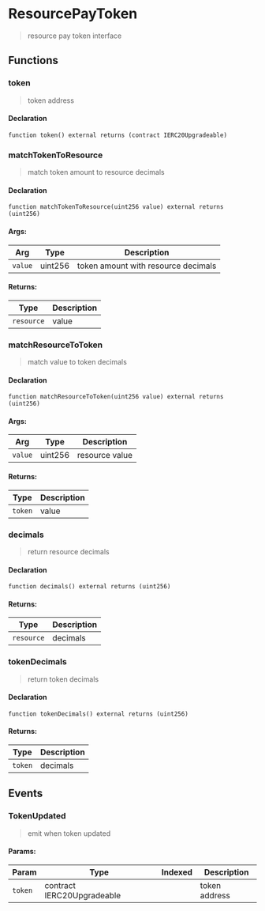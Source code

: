 # ResourcePayToken



> resource pay token interface


## Functions
### token

> token address

#### Declaration
```
function token() external returns (contract IERC20Upgradeable)
```



### matchTokenToResource

> match token amount to resource decimals


#### Declaration
```
function matchTokenToResource(uint256 value) external returns (uint256)
```

#### Args:
| Arg | Type | Description |
| --- | --- | --- |
|`value` | uint256 | token amount with resource decimals

#### Returns:
| Type | Description |
| --- | --- |
|`resource` | value
### matchResourceToToken

> match value to token decimals


#### Declaration
```
function matchResourceToToken(uint256 value) external returns (uint256)
```

#### Args:
| Arg | Type | Description |
| --- | --- | --- |
|`value` | uint256 | resource value

#### Returns:
| Type | Description |
| --- | --- |
|`token` | value
### decimals

> return resource decimals


#### Declaration
```
function decimals() external returns (uint256)
```


#### Returns:
| Type | Description |
| --- | --- |
|`resource` | decimals
### tokenDecimals

> return token decimals


#### Declaration
```
function tokenDecimals() external returns (uint256)
```


#### Returns:
| Type | Description |
| --- | --- |
|`token` | decimals

## Events

### TokenUpdated

> emit when token updated

  
#### Params:
| Param | Type | Indexed | Description |
| --- | --- | :---: | --- |
|`token` | contract IERC20Upgradeable |  | token address
